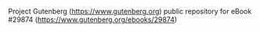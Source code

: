 Project Gutenberg (https://www.gutenberg.org) public repository for eBook #29874 (https://www.gutenberg.org/ebooks/29874)
